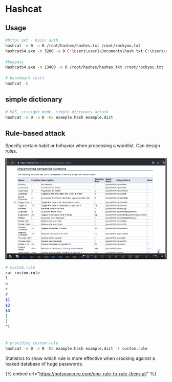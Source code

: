# Hashcat

## Usage

```bash
#https get - basic auth
hashcat -m 0 -a 0 /root/hashes/hashes.txt /root/rockyou.txt
hashcat64.exe -m 3200 -a 0 C:\Users\user1\Documents\hash.txt C:\Users\user1\Documents\rockyou.txt

#keepass 
Hashcat64.exe -m 13400 -a 0 /root/hashes/hashes.txt /root/rockyou.txt

# benchmark tests
hashcat -b

```

##  simple dictionary

```bash
# MD5, straight mode, simple dictonary attack
hashcat -m 0 -a 0 -D2 example.hash example.dict
```

## Rule-based attack

Specify certain habit or behavior when processing a wordlist. Can design rules. 

![](../../.gitbook/assets/image%20%2859%29.png)

```bash
# custom.rule
cat custom.rule
l
u
c
r
$1
$2
$3
[
]
^1


# providing custom rule
hashcat -m 0 -a 0 -D2 example.hash example.dict -r custom.rule
```

Statistics to show which rule is more effective when cracking against a leaked database of huge passwords.

{% embed url="https://notsosecure.com/one-rule-to-rule-them-all" %}

